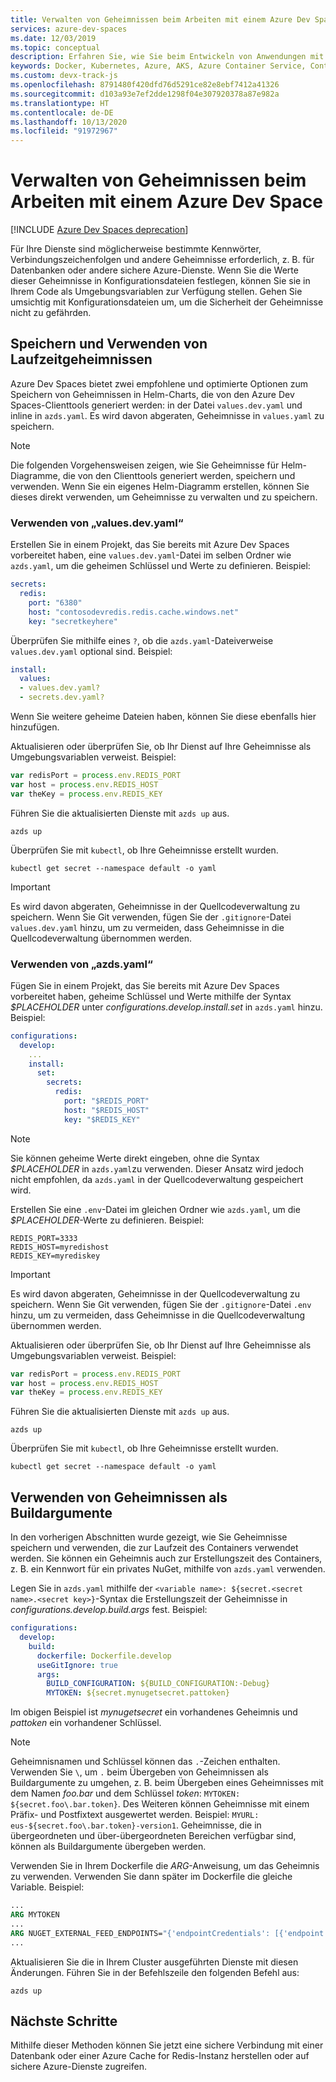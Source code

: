 ```yaml
---
title: Verwalten von Geheimnissen beim Arbeiten mit einem Azure Dev Space
services: azure-dev-spaces
ms.date: 12/03/2019
ms.topic: conceptual
description: Erfahren Sie, wie Sie beim Entwickeln von Anwendungen mit Azure Dev Spaces Kubernetes-Geheimnisse zur Laufzeit oder Erstellungszeit nutzen können.
keywords: Docker, Kubernetes, Azure, AKS, Azure Container Service, Container
ms.custom: devx-track-js
ms.openlocfilehash: 8791480f420dfd76d5291ce82e8ebf7412a41326
ms.sourcegitcommit: d103a93e7ef2dde1298f04e307920378a87e982a
ms.translationtype: HT
ms.contentlocale: de-DE
ms.lasthandoff: 10/13/2020
ms.locfileid: "91972967"
---
```

# <a name="how-to-manage-secrets-when-working-with-an-azure-dev-space"></a>Verwalten von Geheimnissen beim Arbeiten mit einem Azure Dev Space

[!INCLUDE [Azure Dev Spaces deprecation](../../../includes/dev-spaces-deprecation.md)]

Für Ihre Dienste sind möglicherweise bestimmte Kennwörter, Verbindungszeichenfolgen und andere Geheimnisse erforderlich, z. B. für Datenbanken oder andere sichere Azure-Dienste. Wenn Sie die Werte dieser Geheimnisse in Konfigurationsdateien festlegen, können Sie sie in Ihrem Code als Umgebungsvariablen zur Verfügung stellen.  Gehen Sie umsichtig mit Konfigurationsdateien um, um die Sicherheit der Geheimnisse nicht zu gefährden.

## <a name="storing-and-using-runtime-secrets"></a>Speichern und Verwenden von Laufzeitgeheimnissen

Azure Dev Spaces bietet zwei empfohlene und optimierte Optionen zum Speichern von Geheimnissen in Helm-Charts, die von den Azure Dev Spaces-Clienttools generiert werden: in der Datei `values.dev.yaml` und inline in `azds.yaml`. Es wird davon abgeraten, Geheimnisse in `values.yaml` zu speichern.

> [!NOTE]
> Die folgenden Vorgehensweisen zeigen, wie Sie Geheimnisse für Helm-Diagramme, die von den Clienttools generiert werden, speichern und verwenden. Wenn Sie ein eigenes Helm-Diagramm erstellen, können Sie dieses direkt verwenden, um Geheimnisse zu verwalten und zu speichern.

### <a name="using-valuesdevyaml"></a>Verwenden von „values.dev.yaml“

Erstellen Sie in einem Projekt, das Sie bereits mit Azure Dev Spaces vorbereitet haben, eine `values.dev.yaml`-Datei im selben Ordner wie `azds.yaml`, um die geheimen Schlüssel und Werte zu definieren. Beispiel:

```yaml
secrets:
  redis:
    port: "6380"
    host: "contosodevredis.redis.cache.windows.net"
    key: "secretkeyhere"
```

Überprüfen Sie mithilfe eines `?`, ob die `azds.yaml`-Dateiverweise `values.dev.yaml` optional sind. Beispiel:

```yaml
install:
  values:
  - values.dev.yaml?
  - secrets.dev.yaml?
```

Wenn Sie weitere geheime Dateien haben, können Sie diese ebenfalls hier hinzufügen.

Aktualisieren oder überprüfen Sie, ob Ihr Dienst auf Ihre Geheimnisse als Umgebungsvariablen verweist. Beispiel:

```javascript
var redisPort = process.env.REDIS_PORT
var host = process.env.REDIS_HOST
var theKey = process.env.REDIS_KEY
```
    
Führen Sie die aktualisierten Dienste mit `azds up` aus.

```console
azds up
```
 
Überprüfen Sie mit `kubectl`, ob Ihre Geheimnisse erstellt wurden.

```console
kubectl get secret --namespace default -o yaml 
```

> [!IMPORTANT]
> Es wird davon abgeraten, Geheimnisse in der Quellcodeverwaltung zu speichern. Wenn Sie Git verwenden, fügen Sie der `.gitignore`-Datei `values.dev.yaml` hinzu, um zu vermeiden, dass Geheimnisse in die Quellcodeverwaltung übernommen werden.

### <a name="using-azdsyaml"></a>Verwenden von „azds.yaml“

Fügen Sie in einem Projekt, das Sie bereits mit Azure Dev Spaces vorbereitet haben, geheime Schlüssel und Werte mithilfe der Syntax *$PLACEHOLDER* unter *configurations.develop.install.set* in `azds.yaml` hinzu. Beispiel:

```yaml
configurations:
  develop:
    ...
    install:
      set:
        secrets:
          redis:
            port: "$REDIS_PORT"
            host: "$REDIS_HOST"
            key: "$REDIS_KEY"
```

> [!NOTE]
> Sie können geheime Werte direkt eingeben, ohne die Syntax *$PLACEHOLDER* in `azds.yaml`zu verwenden. Dieser Ansatz wird jedoch nicht empfohlen, da `azds.yaml` in der Quellcodeverwaltung gespeichert wird.
     
Erstellen Sie eine `.env`-Datei im gleichen Ordner wie `azds.yaml`, um die *$PLACEHOLDER*-Werte zu definieren. Beispiel:

```
REDIS_PORT=3333
REDIS_HOST=myredishost
REDIS_KEY=myrediskey
```

> [!IMPORTANT]
> Es wird davon abgeraten, Geheimnisse in der Quellcodeverwaltung zu speichern. Wenn Sie Git verwenden, fügen Sie der `.gitignore`-Datei `.env` hinzu, um zu vermeiden, dass Geheimnisse in die Quellcodeverwaltung übernommen werden.

Aktualisieren oder überprüfen Sie, ob Ihr Dienst auf Ihre Geheimnisse als Umgebungsvariablen verweist. Beispiel:

```javascript
var redisPort = process.env.REDIS_PORT
var host = process.env.REDIS_HOST
var theKey = process.env.REDIS_KEY
```
    
Führen Sie die aktualisierten Dienste mit `azds up` aus.

```console
azds up
```
 
Überprüfen Sie mit `kubectl`, ob Ihre Geheimnisse erstellt wurden.

```console
kubectl get secret --namespace default -o yaml 
```

## <a name="using-secrets-as-build-arguments"></a>Verwenden von Geheimnissen als Buildargumente

In den vorherigen Abschnitten wurde gezeigt, wie Sie Geheimnisse speichern und verwenden, die zur Laufzeit des Containers verwendet werden. Sie können ein Geheimnis auch zur Erstellungszeit des Containers, z. B. ein Kennwort für ein privates NuGet, mithilfe von `azds.yaml` verwenden.

Legen Sie in `azds.yaml` mithilfe der `<variable name>: ${secret.<secret name>.<secret key>}`-Syntax die Erstellungszeit der Geheimnisse in *configurations.develop.build.args* fest. Beispiel:

```yaml
configurations:
  develop:
    build:
      dockerfile: Dockerfile.develop
      useGitIgnore: true
      args:
        BUILD_CONFIGURATION: ${BUILD_CONFIGURATION:-Debug}
        MYTOKEN: ${secret.mynugetsecret.pattoken}
```

Im obigen Beispiel ist *mynugetsecret* ein vorhandenes Geheimnis und *pattoken* ein vorhandener Schlüssel.

>[!NOTE]
> Geheimnisnamen und Schlüssel können das `.`-Zeichen enthalten. Verwenden Sie `\`, um `.` beim Übergeben von Geheimnissen als Buildargumente zu umgehen, z. B. beim Übergeben eines Geheimnisses mit dem Namen *foo.bar* und dem Schlüssel *token*: `MYTOKEN: ${secret.foo\.bar.token}`. Des Weiteren können Geheimnisse mit einem Präfix- und Postfixtext ausgewertet werden. Beispiel: `MYURL: eus-${secret.foo\.bar.token}-version1`. Geheimnisse, die in übergeordneten und über-übergeordneten Bereichen verfügbar sind, können als Buildargumente übergeben werden.

Verwenden Sie in Ihrem Dockerfile die *ARG*-Anweisung, um das Geheimnis zu verwenden. Verwenden Sie dann später im Dockerfile die gleiche Variable. Beispiel:

```dockerfile
...
ARG MYTOKEN
...
ARG NUGET_EXTERNAL_FEED_ENDPOINTS="{'endpointCredentials': [{'endpoint':'PRIVATE_NUGET_ENDPOINT', 'password':'${MYTOKEN}'}]}"
...
```

Aktualisieren Sie die in Ihrem Cluster ausgeführten Dienste mit diesen Änderungen. Führen Sie in der Befehlszeile den folgenden Befehl aus:

```
azds up
```

## <a name="next-steps"></a>Nächste Schritte

Mithilfe dieser Methoden können Sie jetzt eine sichere Verbindung mit einer Datenbank oder einer Azure Cache for Redis-Instanz herstellen oder auf sichere Azure-Dienste zugreifen.
 
